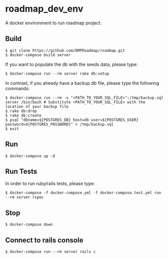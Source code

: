 # roadmap_dev_env

A docker environment to run roadmap project.

## Build

```
$ git clone https://github.com/DMPRoadmap/roadmap.git
$ docker-compose build server
```

If you want to populate the db with the seeds data, please type:

```
$ docker-compose run --rm server rake db:setup
```

In contrast, if you already have a backup db file, please type the following commands:
```
$ docker-compose run --rm -v "<PATH_TO_YOUR_SQL_FILE>":/tmp/backup.sql server /bin/bash # Substitute <PATH_TO_YOUR_SQL_FILE> with the location of your backup file
$ rake db:drop
$ rake db:create
$ psql "dbname=${POSTGRES_DB} host=db user=${POSTGRES_USER} password=${POSTGRES_PASSWORD}" < /tmp/backup.sql
$ exit
```

## Run

```
$ docker-compose up -d
```

## Run Tests

In order to run ruby/rails tests, please type:

```
$ docker-compose -f docker-compose.yml -f docker-compose.test.yml run --rm server rspec
```

## Stop

```
$ docker-compose down
```

## Connect to rails console

```
$ docker-compose run --rm server rails c
```


